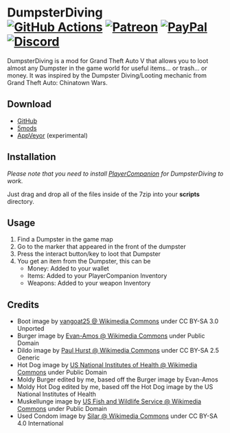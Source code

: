 # DumpsterDiving<br>[![GitHub Actions][actions-img]][actions-url] [![Patreon][patreon-img]][patreon-url] [![PayPal][paypal-img]][paypal-url] [![Discord][discord-img]][discord-url]

DumpsterDiving is a mod for Grand Theft Auto V that allows you to loot almost any Dumpster in the game world for useful items... or trash... or money. It was inspired by the Dumpster Diving/Looting mechanic from Grand Theft Auto: Chinatown Wars.

## Download

* [GitHub](https://github.com/justalemon/DumpsterDiving/releases)
* [5mods](https://www.gta5-mods.com/scripts/dumpsterdiving)
* [AppVeyor](https://ci.appveyor.com/project/justalemon/dumpsterdiving) (experimental)

## Installation

*Please note that you need to install [PlayerCompanion](https://www.gta5-mods.com/scripts/playercompanion) for DumpsterDiving to work.*

Just drag and drop all of the files inside of the 7zip into your **scripts** directory.

## Usage

1. Find a Dumpster in the game map
2. Go to the marker that appeared in the front of the dumpster
3. Press the interact button/key to loot that Dumpster
4. You get an item from the Dumpster, this can be
   * Money: Added to your wallet
   * Items: Added to your PlayerCompanion Inventory
   * Weapons: Added to your weapon Inventory
   
## Credits

- Boot image by [vangoat25 @ Wikimedia Commons](https://commons.wikimedia.org/wiki/File:Red_wing_boot.jpg) under CC BY-SA 3.0 Unported
- Burger image by [Evan-Amos @ Wikimedia Commons](https://commons.wikimedia.org/wiki/File:NYC-Diner-Bacon-Cheeseburger.jpg) under Public Domain
- Dildo image by [Paul Hurst @ Wikimedia Commons](https://upload.wikimedia.org/wikipedia/commons/c/ca/Jelly_Vibrator.jpg) under CC BY-SA 2.5 Generic
- Hot Dog image by [US National Institutes of Health @ Wikimedia Commons](https://commons.wikimedia.org/wiki/File:NCI_Visuals_Food_Hot_Dog.jpg) under Public Domain
- Moldy Burger edited by me, based off the Burger image by Evan-Amos
- Moldy Hot Dog edited by me, based off the Hot Dog image by the US National Institutes of Health
- Muskellunge image by [US Fish and Wildlife Service @ Wikimedia Commons](https://commons.wikimedia.org/wiki/File:Muskellunge_USFWS.jpg) under Public Domain
- Used Condom image by [Silar @ Wikimedia Commons](https://commons.wikimedia.org/wiki/File:02023_Used_condom_in_a_grass_ground.jpg) under CC BY-SA 4.0 International

[actions-img]: https://img.shields.io/github/actions/workflow/status/justalemon/DumpsterDiving/main.yml?branch=master&label=actions
[actions-url]: https://github.com/justalemon/DumpsterDiving/actions
[patreon-img]: https://img.shields.io/badge/support-patreon-FF424D.svg
[patreon-url]: https://www.patreon.com/lemonchan
[paypal-img]: https://img.shields.io/badge/support-paypal-0079C1.svg
[paypal-url]: https://paypal.me/justalemon
[discord-img]: https://img.shields.io/badge/discord-join-7289DA.svg
[discord-url]: https://discord.gg/Cf6sspj
